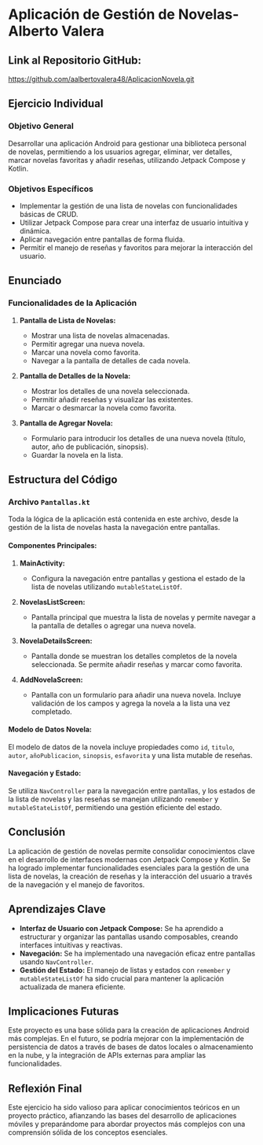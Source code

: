 # Aplicación de Gestión de Novelas-Alberto Valera 

## Link al Repositorio GitHub:
https://github.com/aalbertovalera48/AplicacionNovela.git

## Ejercicio Individual

### Objetivo General
Desarrollar una aplicación Android para gestionar una biblioteca personal de novelas, permitiendo a los usuarios agregar, eliminar, ver detalles, marcar novelas favoritas y añadir reseñas, utilizando Jetpack Compose y Kotlin.

### Objetivos Específicos
- Implementar la gestión de una lista de novelas con funcionalidades básicas de CRUD.
- Utilizar Jetpack Compose para crear una interfaz de usuario intuitiva y dinámica.
- Aplicar navegación entre pantallas de forma fluida.
- Permitir el manejo de reseñas y favoritos para mejorar la interacción del usuario.

## Enunciado

### Funcionalidades de la Aplicación

1. **Pantalla de Lista de Novelas:**
   - Mostrar una lista de novelas almacenadas.
   - Permitir agregar una nueva novela.
   - Marcar una novela como favorita.
   - Navegar a la pantalla de detalles de cada novela.

2. **Pantalla de Detalles de la Novela:**
   - Mostrar los detalles de una novela seleccionada.
   - Permitir añadir reseñas y visualizar las existentes.
   - Marcar o desmarcar la novela como favorita.

3. **Pantalla de Agregar Novela:**
   - Formulario para introducir los detalles de una nueva novela (título, autor, año de publicación, sinopsis).
   - Guardar la novela en la lista.

## Estructura del Código

### Archivo `Pantallas.kt`
Toda la lógica de la aplicación está contenida en este archivo, desde la gestión de la lista de novelas hasta la navegación entre pantallas.

#### Componentes Principales:

1. **MainActivity:**
   - Configura la navegación entre pantallas y gestiona el estado de la lista de novelas utilizando `mutableStateListOf`.

2. **NovelasListScreen:**
   - Pantalla principal que muestra la lista de novelas y permite navegar a la pantalla de detalles o agregar una nueva novela.

3. **NovelaDetailsScreen:**
   - Pantalla donde se muestran los detalles completos de la novela seleccionada. Se permite añadir reseñas y marcar como favorita.

4. **AddNovelaScreen:**
   - Pantalla con un formulario para añadir una nueva novela. Incluye validación de los campos y agrega la novela a la lista una vez completado.

#### Modelo de Datos Novela:
El modelo de datos de la novela incluye propiedades como `id`, `titulo`, `autor`, `añoPublicacion`, `sinopsis`, `esfavorita` y una lista mutable de reseñas.

#### Navegación y Estado:
Se utiliza `NavController` para la navegación entre pantallas, y los estados de la lista de novelas y las reseñas se manejan utilizando `remember` y `mutableStateListOf`, permitiendo una gestión eficiente del estado.

## Conclusión
La aplicación de gestión de novelas permite consolidar conocimientos clave en el desarrollo de interfaces modernas con Jetpack Compose y Kotlin. Se ha logrado implementar funcionalidades esenciales para la gestión de una lista de novelas, la creación de reseñas y la interacción del usuario a través de la navegación y el manejo de favoritos.

## Aprendizajes Clave
- **Interfaz de Usuario con Jetpack Compose:** Se ha aprendido a estructurar y organizar las pantallas usando composables, creando interfaces intuitivas y reactivas.
- **Navegación:** Se ha implementado una navegación eficaz entre pantallas usando `NavController`.
- **Gestión del Estado:** El manejo de listas y estados con `remember` y `mutableStateListOf` ha sido crucial para mantener la aplicación actualizada de manera eficiente.
  
## Implicaciones Futuras
Este proyecto es una base sólida para la creación de aplicaciones Android más complejas. En el futuro, se podría mejorar con la implementación de persistencia de datos a través de bases de datos locales o almacenamiento en la nube, y la integración de APIs externas para ampliar las funcionalidades.

## Reflexión Final
Este ejercicio ha sido valioso para aplicar conocimientos teóricos en un proyecto práctico, afianzando las bases del desarrollo de aplicaciones móviles y preparándome para abordar proyectos más complejos con una comprensión sólida de los conceptos esenciales.
